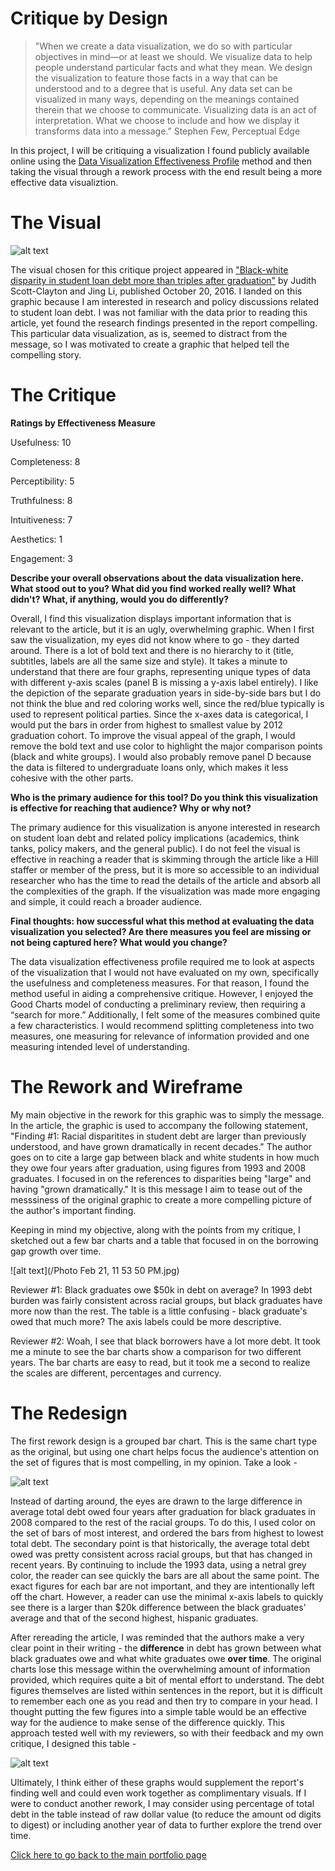 # Critique by Design

> "When we create a data visualization, we do so with particular objectives in mind—or at least we should. We visualize data to help people understand particular facts and what they mean. We design the visualization to feature those facts in a way that can be understood and to a degree that is useful. Any data set can be visualized in many ways, depending on the meanings contained therein that we choose to communicate. Visualizing data is an act of interpretation. What we choose to include and how we display it transforms data into a message.”    Stephen Few, Perceptual Edge


In this project, I will be critiquing a visualization I found publicly available online using the [Data Visualization Effectiveness Profile](http://www.perceptualedge.com/articles/visual_business_intelligence/data_visualization_effectiveness_profile.pdf) method and then taking the visual through a rework process with the end result being a more effective data visualiztion. 

# The Visual 

![alt text](/BrookingsViz.JPG)

The visual chosen for this critique project appeared in ["Black-white disparity in student loan debt more than triples after graduation"](https://www.brookings.edu/research/black-white-disparity-in-student-loan-debt-more-than-triples-after-graduation/
) by Judith Scott-Clayton and Jing Li, published October 20, 2016. I landed on this graphic because I am interested in research and policy discussions related to student loan debt. I was not familiar with the data prior to reading this article, yet found the research findings presented in the report compelling. This particular data visualization, as is, seemed to distract from the message, so I was motivated to create a graphic that helped tell the compelling story.  


# The Critique

**Ratings by Effectiveness Measure**

Usefulness:	10

Completeness:	8

Perceptibility:	5

Truthfulness:	8

Intuitiveness:	7

Aesthetics:	1

Engagement:	3

**Describe your overall observations about the data visualization here.  What stood out to you?  What did you find worked really well?  What didn't?  What, if anything, would you do differently?**

Overall, I find this visualization displays important information that is relevant to the article, but it is an ugly, overwhelming graphic. When I first saw the visualization, my eyes did not know where to go - they darted around. There is a lot of bold text and there is no hierarchy to it (title, subtitles, labels are all the same size and style). It takes a minute to understand that there are four graphs, representing unique types of data with different y-axis scales (panel B is missing a y-axis label entirely). I like the depiction of the separate graduation years in side-by-side bars but I do not think the blue and red coloring works well, since the red/blue typically is used to represent political parties. Since the x-axes data is categorical, I would put the bars in order from highest to smallest value by 2012 graduation cohort. To improve the visual appeal of the graph, I would remove the bold text and use color to highlight the major comparison points (black and white groups). I would also probably remove panel D because the data is filtered to undergraduate loans only, which makes it less cohesive with the other parts.  

**Who is the primary audience for this tool?  Do you think this visualization is effective for reaching that audience?  Why or why not?**

The primary audience for this visualization is anyone interested in research on student loan debt and related policy implications (academics, think tanks, policy makers, and the general public). I do not feel the visual is effective in reaching a reader that is skimming through the article like a Hill staffer or member of the press, but it is more so accessible to an individual researcher who has the time to read the details of the article and absorb all the complexities of the graph. If the visualization was made more engaging and simple, it could reach a broader audience.  

**Final thoughts: how successful what this method at evaluating the data visualization you selected? Are there measures you feel are missing or not being captured here?  What would you change?**

The data visualization effectiveness profile required me to look at aspects of the visualization that I would not have evaluated on my own, specifically the usefulness and completeness measures. For that reason, I found the method useful in aiding a comprehensive critique. However, I enjoyed the Good Charts model of conducting a preliminary review, then requiring a “search for more.” Additionally, I felt some of the measures combined quite a few characteristics. I would recommend splitting completeness into two measures, one measuring for relevance of information provided and one measuring intended level of understanding. 


# The Rework and Wireframe

My main objective in the rework for this graphic was to simply the message. In the article, the graphic is used to accompany the following statement, "Finding #1: Racial disparitites in student debt are larger than previously understood, and have grown dramatically in recent decades." The author goes on to cite a large gap between black and white students in how much they owe four years after graduation, using figures from 1993 and 2008 graduates. I focused in on the references to disparities being "large" and having "grown dramatically." It is this message I aim to tease out of the messsiness of the original graphic to create a more compelling picture of the author's important finding.

Keeping in mind my objective, along with the points from my critique, I sketched out a few bar charts and a table that focused in on the borrowing gap growth over time. 

![alt text](/Photo Feb 21, 11 53 50 PM.jpg)


Reviewer #1: Black graduates owe $50k in debt on average? In 1993 debt burden was fairly consistent across racial groups, but black graduates have more now than the rest. The table is a little confusing - black graduate's owed that much more? The axis labels could be more descriptive.

Reviewer #2: Woah, I see that black borrowers have a lot more debt. It took me a minute to see the bar charts show a comparison for two different years. The bar charts are easy to read, but it took me a second to realize the scales are different, percentages and currency. 


# The Redesign 

The first rework design is a grouped bar chart. This is the same chart type as the original, but using one chart helps focus the audience's attention on the set of figures that is most compelling, in my opinion. Take a look -

![alt text](/BarChartRework.JPG)

Instead of darting around, the eyes are drawn to the large difference in average total debt owed four years after graduation for black graduates in 2008 compared to the rest of the racial groups. To do this, I used color on the set of bars of most interest, and ordered the bars from highest to lowest total debt. The secondary point is that historically, the average total debt owed was pretty consistent across racial groups, but that has changed in recent years. By continuing to include the 1993 data, using a netral grey color, the reader can see quickly the bars are all about the same point. The exact figures for each bar are not important, and they are intentionally left off the chart. However, a reader can use the minimal x-axis labels to quickly see there is a larger than $20k difference between the black graduates' average and that of the second highest, hispanic graduates. 

After rereading the article, I was reminded that the authors make a very clear point in their writing - the **difference** in debt has grown between what black graduates owe and what white graduates owe **over time**. The original charts lose this message within the overwhelming amount of information provided, which requires quite a bit of mental effort to understand. The debt figures themselves are listed within sentences in the report, but it is difficult to remember each one as you read and then try to compare in your head. I thought putting the few figures into a simple table would be an effective way for the audience to make sense of the difference quickly. This approach tested well with my reviewers, so with their feedback and my own critique, I designed this table -

![alt text](/TableRework.JPG)

Ultimately, I think either of these graphs would supplement the report's finding well and could even work together as complimentary visuals. If I were to conduct another rework, I may consider using percentage of total debt in the table instead of raw dollar value (to reduce the amount od digits to digest) or including another year of data to further explore the trend over time. 

[Click here to go back to the main portfolio page](/portfolio.html)
